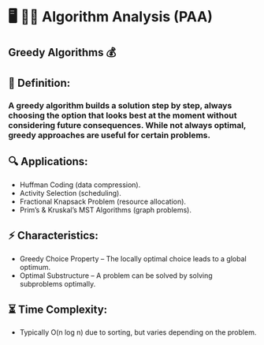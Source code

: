 # 🖥️ 👨‍🔬 Algorithm Analysis (PAA)

## Greedy Algorithms 💰
## 📌 Definition:
### A greedy algorithm builds a solution step by step, always choosing the option that looks best at the moment without considering future consequences. While not always optimal, greedy approaches are useful for certain problems.

## 🔍 Applications:
  - Huffman Coding (data compression).
  - Activity Selection (scheduling).
  - Fractional Knapsack Problem (resource allocation).
  - Prim’s & Kruskal’s MST Algorithms (graph problems).
## ⚡ Characteristics:
  - Greedy Choice Property – The locally optimal choice leads to a global optimum.
  - Optimal Substructure – A problem can be solved by solving subproblems optimally.
## ⏳ Time Complexity:
  - Typically O(n log n) due to sorting, but varies depending on the problem.
